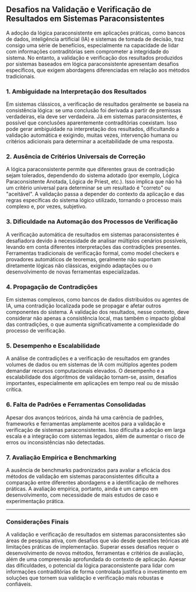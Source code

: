 
## Desafios na Validação e Verificação de Resultados em Sistemas Paraconsistentes

A adoção da lógica paraconsistente em aplicações práticas, como bancos de dados, inteligência artificial (IA) e sistemas de tomada de decisão, traz consigo uma série de benefícios, especialmente na capacidade de lidar com informações contraditórias sem comprometer a integridade do sistema. No entanto, a validação e verificação dos resultados produzidos por sistemas baseados em lógica paraconsistente apresentam desafios específicos, que exigem abordagens diferenciadas em relação aos métodos tradicionais.

### 1. **Ambiguidade na Interpretação dos Resultados**

Em sistemas clássicos, a verificação de resultados geralmente se baseia na consistência lógica: se uma conclusão foi derivada a partir de premissas verdadeiras, ela deve ser verdadeira. Já em sistemas paraconsistentes, é possível que conclusões aparentemente contraditórias coexistam. Isso pode gerar ambiguidade na interpretação dos resultados, dificultando a validação automática e exigindo, muitas vezes, intervenção humana ou critérios adicionais para determinar a aceitabilidade de uma resposta.

### 2. **Ausência de Critérios Universais de Correção**

A lógica paraconsistente permite que diferentes graus de contradição sejam tolerados, dependendo do sistema adotado (por exemplo, Lógica Paraconsistente Anotada, Lógica de Priest, etc.). Isso implica que não há um critério universal para determinar se um resultado é "correto" ou "aceitável". A validação passa a depender do contexto da aplicação e das regras específicas do sistema lógico utilizado, tornando o processo mais complexo e, por vezes, subjetivo.

### 3. **Dificuldade na Automação dos Processos de Verificação**

A verificação automática de resultados em sistemas paraconsistentes é desafiadora devido à necessidade de analisar múltiplos cenários possíveis, levando em conta diferentes interpretações das contradições presentes. Ferramentas tradicionais de verificação formal, como model checkers e provadores automáticos de teoremas, geralmente não suportam diretamente lógicas não clássicas, exigindo adaptações ou o desenvolvimento de novas ferramentas especializadas.

### 4. **Propagação de Contradições**

Em sistemas complexos, como bancos de dados distribuídos ou agentes de IA, uma contradição localizada pode se propagar e afetar outros componentes do sistema. A validação dos resultados, nesse contexto, deve considerar não apenas a consistência local, mas também o impacto global das contradições, o que aumenta significativamente a complexidade do processo de verificação.

### 5. **Desempenho e Escalabilidade**

A análise de contradições e a verificação de resultados em grandes volumes de dados ou em sistemas de IA com múltiplos agentes podem demandar recursos computacionais elevados. O desempenho e a escalabilidade dos algoritmos de validação tornam-se, assim, desafios importantes, especialmente em aplicações em tempo real ou de missão crítica.

### 6. **Falta de Padrões e Ferramentas Consolidadas**

Apesar dos avanços teóricos, ainda há uma carência de padrões, frameworks e ferramentas amplamente aceitos para a validação e verificação de sistemas paraconsistentes. Isso dificulta a adoção em larga escala e a integração com sistemas legados, além de aumentar o risco de erros ou inconsistências não detectadas.

### 7. **Avaliação Empírica e Benchmarking**

A ausência de benchmarks padronizados para avaliar a eficácia dos métodos de validação em sistemas paraconsistentes dificulta a comparação entre diferentes abordagens e a identificação de melhores práticas. A avaliação empírica, portanto, ainda é um campo em desenvolvimento, com necessidade de mais estudos de caso e experimentação prática.

___

### **Considerações Finais**

A validação e verificação de resultados em sistemas paraconsistentes são áreas de pesquisa ativa, com desafios que vão desde questões teóricas até limitações práticas de implementação. Superar esses desafios requer o desenvolvimento de novos métodos, ferramentas e critérios de avaliação, além de uma compreensão aprofundada do contexto de aplicação. Apesar das dificuldades, o potencial da lógica paraconsistente para lidar com informações contraditórias de forma controlada justifica o investimento em soluções que tornem sua validação e verificação mais robustas e confiáveis.

